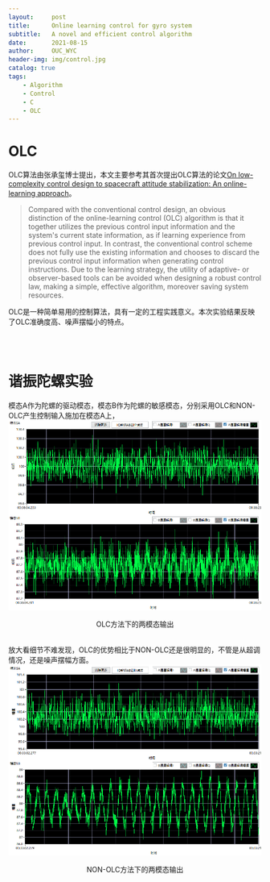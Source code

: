 ```yaml
---
layout:     post
title:      Online learning control for gyro system
subtitle:   A novel and efficient control algorithm  
date:       2021-08-15
author:     OUC_WYC
header-img: img/control.jpg
catalog: true
tags:
    - Algorithm
    - Control
    - C
    - OLC
---
```


<head>
    <script src="https://cdn.mathjax.org/mathjax/latest/MathJax.js?config=TeX-AMS-MML_HTMLorMML" type="text/javascript"></script>
    <script type="text/x-mathjax-config">
        MathJax.Hub.Config({
            tex2jax: {
            skipTags: ['script', 'noscript', 'style', 'textarea', 'pre'],
            inlineMath: [['$','$']]
            }
        });
    </script>
</head>     

# OLC
OLC算法由张承玺博士提出，本文主要参考其首次提出OLC算法的论文[On low-complexity control design to spacecraft attitude stabilization: An online-learning approach](https://www.sciencedirect.com/science/article/pii/S1270963820311238)。

> Compared with the conventional control design, an obvious distinction of the online-learning control (OLC) algorithm is that it together utilizes the previous control input information and the system's current state information, as if learning experience from previous control input. In contrast, the conventional control scheme does not fully use the existing information and chooses to discard the previous control input information when generating control instructions. Due to the learning strategy, the utility of adaptive- or observer-based tools can be avoided when designing a robust control law, making a simple, effective algorithm, moreover saving system resources.

OLC是一种简单易用的控制算法，具有一定的工程实践意义。本次实验结果反映了OLC准确度高、噪声摆幅小的特点。

<br>
<br>



# 谐振陀螺实验
模态A作为陀螺的驱动模态，模态B作为陀螺的敏感模态，分别采用OLC和NON-OLC产生控制输入施加在模态A上，
![图片](/img/OLC-C/OLC.png)
<center>OLC方法下的两模态输出</center>
<br>

放大看细节不难发现，OLC的优势相比于NON-OLC还是很明显的，不管是从超调情况，还是噪声摆幅方面。
![图片](/img/OLC-C/NON-OLC.png)
<center>NON-OLC方法下的两模态输出</center>